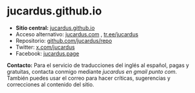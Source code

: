 # jucardus.github.io

* **Sitio central:** [jucardus.github.io](https://jucardus.github.io)
* Acceso alternativo: [jucardus.com](https://jucardus.com) , [tr.ee/jucardus](https://tr.ee/jucardus)
* Repositorio: [github.com/jucardus/repo](https://github.com/jucardus/repo)
* Twitter: [x.com/jucardus](https://x.com/jucardus)
* Facebook: [jucardus.page](https://www.facebook.com/jucardus.page)

**Contacto:** Para el servicio de traducciones del inglés al español, pagas y gratuitas, contacta conmigo mediante _jucardus en gmail punto com_. También puedes usar el correo para hacer críticas, sugerencias y correcciones al contenido del sitio.
